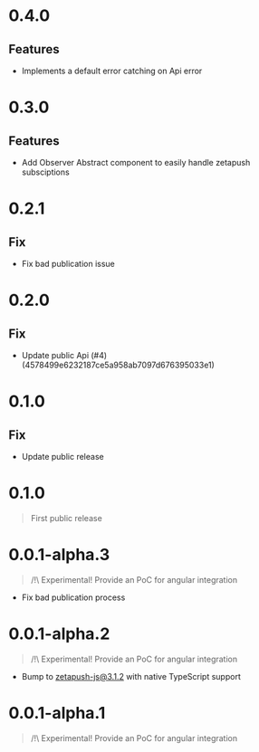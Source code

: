 # 0.4.0

## Features

- Implements a default error catching on Api error

# 0.3.0

## Features

- Add Observer Abstract component to easily handle zetapush subsciptions

# 0.2.1

## Fix

- Fix bad publication issue

# 0.2.0

## Fix

- Update public Api (#4) (4578499e6232187ce5a958ab7097d676395033e1)

# 0.1.0

## Fix

-  Update public release

# 0.1.0

> First public release

# 0.0.1-alpha.3

> /!\ Experimental! Provide an PoC for angular integration

- Fix bad publication process

# 0.0.1-alpha.2

> /!\ Experimental! Provide an PoC for angular integration

- Bump to zetapush-js@3.1.2 with native TypeScript support 

# 0.0.1-alpha.1

> /!\ Experimental! Provide an PoC for angular integration
